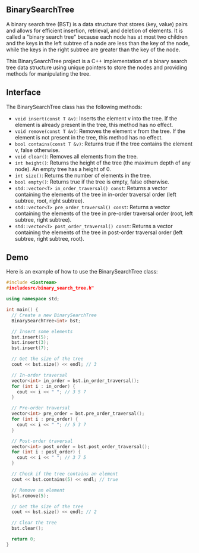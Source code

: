 ## BinarySearchTree
A binary search tree (BST) is a data structure that stores (key, value) pairs and allows for efficient insertion, retrieval, and deletion of elements. It is called a "binary search tree" because each node has at most two children and the keys in the left subtree of a node are less than the key of the node, while the keys in the right subtree are greater than the key of the node.

This BinarySearchTree project is a C++ implementation of a binary search tree data structure using unique pointers to store the nodes and providing methods for manipulating the tree.

## Interface

The BinarySearchTree class has the following methods:

* `void insert(const T &v)`: Inserts the element v into the tree. If the element is already present in the tree, this method has no effect.
* `void remove(const T &v)`: Removes the element v from the tree. If the element is not present in the tree, this method has no effect.
* `bool contains(const T &v)`: Returns true if the tree contains the element v, false otherwise.
* `void clear()`: Removes all elements from the tree.
* `int height()`: Returns the height of the tree (the maximum depth of any node). An empty tree has a height of 0.
* `int size()`: Returns the number of elements in the tree.
* `bool empty()`: Returns true if the tree is empty, false otherwise.
* `std::vector<T> in_order_traversal() const`: Returns a vector containing the elements of the tree in in-order traversal order (left subtree, root, right subtree).
* `std::vector<T> pre_order_traversal() const`: Returns a vector containing the elements of the tree in pre-order traversal order (root, left subtree, right subtree).
* `std::vector<T> post_order_traversal() const`: Returns a vector containing the elements of the tree in post-order traversal order (left subtree, right subtree, root).

## Demo

Here is an example of how to use the BinarySearchTree class:

```cpp
#include <iostream>
#includesrc/binary_search_tree.h"

using namespace std;

int main() {
  // Create a new BinarySearchTree
  BinarySearchTree<int> bst;

  // Insert some elements
  bst.insert(5);
  bst.insert(3);
  bst.insert(7);

  // Get the size of the tree
  cout << bst.size() << endl; // 3

  // In-order traversal
  vector<int> in_order = bst.in_order_traversal();
  for (int i : in_order) {
    cout << i << " "; // 3 5 7
  }

  // Pre-order traversal
  vector<int> pre_order = bst.pre_order_traversal();
  for (int i : pre_order) {
    cout << i << " "; // 5 3 7
  }

  // Post-order traversal
  vector<int> post_order = bst.post_order_traversal();
  for (int i : post_order) {
    cout << i << " "; // 3 7 5
  }

  // Check if the tree contains an element
  cout << bst.contains(5) << endl; // true

  // Remove an element
  bst.remove(5);

  // Get the size of the tree
  cout << bst.size() << endl; // 2

  // Clear the tree
  bst.clear();

  return 0;
}

```
